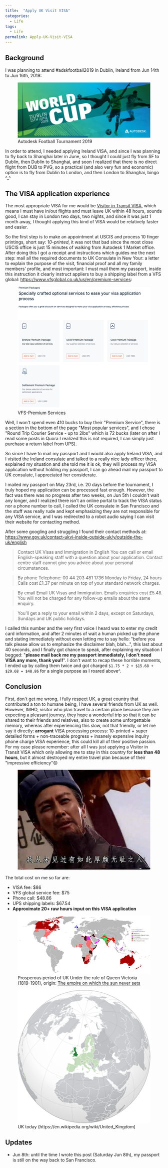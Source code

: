 ```yaml
---
title:  "Apply UK Visit VISA"
categories: 
  - Life
tags:
  - Life
permalink: Apply-UK-Visit-VISA
---
```


## Background

I was planning to attend #adskfootball2019 in Dublin, Ireland from Jun 14th to Jun 16th, 2019:
<figure>
    <a href="/assets/images/posts/2019-06-06-Apply-UK-VISA/adsk-football-2019.jpg"><img src="/assets/images/posts/2019-06-06-Apply-UK-VISA/adsk-football-2019.jpg"></a>
    <figcaption>Autodesk Football Tournament 2019</figcaption>
</figure>

In order to attend, I needed applying Ireland VISA, and since I was planning to fly back to Shanghai later in June, so I thought I could just fly from SF to Dublin, then Dublin to Shanghai, and soon I realized that there is no direct flight from DUB to PVG, so a practical (and also very fun and economic) option is to fly from Dublin to London, and then London to Shanghai, bingo ^_^

<!--more-->

## The VISA application experience

The most appropriate VISA for me would be [Visitor in Transit VISA](https://www.gov.uk/transit-visa/visitor-in-transit-visa), which means I must have in/out flights and must leave UK within 48 hours, sounds good, I can stay in London two days, two nights, and since it was just 1 month away, I thought applying this kind of VISA would be relatively faster and easier.

So the first step is to make an appointment at USCIS and process 10 finger printings, short say: *10-printed*, it was not that bad since the most close USCIS office is just 15 minutes of walking from Autodesk 1 Market office.  After doing this I got a receipt and instructions which guides me the next step: mail all the required documents to UK Consulate in New Your: a letter to explain the purpose of the visit, financial proof and all my family members' profile, and most important: I must mail them my passport, inside this instruction it clearly instruct appliers to buy a shipping label from a VFS global: https://www.vfsglobal.co.uk/us/en/premium-services:

<figure>
    <a href="/assets/images/posts/2019-06-06-Apply-UK-VISA/VFS-Premium.png"><img src="/assets/images/posts/2019-06-06-Apply-UK-VISA/VFS-Premium.png"></a>
    <figcaption>VFS-Premium Services</figcaption>
</figure>

Well, I won't spend even 410 bucks to buy their "Premium Service", there is a section in the bottom of the page "Most popular services", and I chose "Round Trip Courier Service - up to 2lbs" which is 72 bucks (later on after I read some posts in Quora I realized this is not required, I can simply just purchase a return label from UPS).

So since I have to mail my passport and I would also apply Ireland VISA, and I visited the Ireland consulate and talked to a really nice lady officer there, explained my situation and she told me it is ok, they will process my VISA application without holding my passport, I can go ahead mail my passport to UK consulate, I appreciated her considerate.

I mailed my passport on May 23rd, i.e. 20 days before the tournament, I truly hoped my application can be processed fast enough.  However, the fact was there was no progress after two weeks, on Jun 5th I couldn't wait any longer, and I realized there isn't an online portal to track the VISA status nor a phone number to call, I called the UK consulate in San Francisco and the stuff was really rude and kept emphasizing they are not responsible for any VISA service, and I was redirected to a robot audio saying I can visit their website for contacting method.

After some googling and struggling I found their contact methods at: https://www.gov.uk/contact-ukvi-inside-outside-uk/y/outside-the-uk/english
> Contact UK Visas and Immigration in English
  You can call or email English-speaking staff with a question about your application. Contact centre staff cannot give you advice about your personal circumstances.

> By phone
  Telephone: 00 44 203 481 1736
  Monday to Friday, 24 hours
  Calls cost £1.37 per minute on top of your standard network charges.

> By email
  Email UK Visas and Immigration. 
  Emails enquiries cost £5.48. You will not be charged for any follow-up emails about the same enquiry.

> You’ll get a reply to your email within 2 days, except on Saturdays, Sundays and UK public holidays.

I called this number and the very first voice I heard was to enter my credit card information, and after 2 minutes of wait a human picked up the phone and stating immediately without even letting me to say hello: "before you talk please allow us to emphasize the disclaimer blah, blah...", this last about 40 seconds, and I finally got chance to speak, after explaining my situation I begged: "**please mail back me my passport immediately, I don't need VISA any more, thank you!!**".  I don't want to recap these horrible moments, I ended up by calling them twice and got charged `$1.75 * 2 + $15.68 + $29.68 = $48.86` for a single purpose as I roared above^.

## Conclusion
First, don't get me wrong, I fully respect UK, a great country that contributed a ton to humane being, I have several friends from UK as well.  However, IMHO, visitor who plan travel to a certain place because they are expecting a pleasant journey, they hope a wonderful trip so that it can be shared to their friends and relatives, also to create some unforgettable memory, whereas after experiencing this slow, not that friendly, or let me say it directly: **arrogant** VISA processing process: 10-printed + super detailed forms + non-traceable progress + insanely expensive inquiry phone charge VISA experience, this could kill all of their positive passion.  For my case please remember: after all I was just applying a Visitor in Transit VISA which only allowing me to stay in this country for **less than 48 hours**, but it almost destroyed my entire travel plan because of their "impressive efficiency"😠

<figure>
    <a href="/assets/images/posts/2019-06-06-Apply-UK-VISA/zhuge.jpg"><img src="/assets/images/posts/2019-06-06-Apply-UK-VISA/zhuge.jpg"></a>
</figure>

The total cost on me so far are:

* VISA fee: $86
* VFS global service fee: $75
* Phone call: $48.86
* UPS shipping labels: $67.54
* **Approximate 20+ raw hours input on this VISA application**

<figure>
    <a href="/assets/images/posts/2019-06-06-Apply-UK-VISA/Anachronous_map_of_the_British_Empire.png"><img src="/assets/images/posts/2019-06-06-Apply-UK-VISA/Anachronous_map_of_the_British_Empire.png"></a>
    <figcaption>
      Prosperous period of UK Under the rule of Queen Victoria (1819-1901), origin: <a href="https://en.wikipedia.org/wiki/The_empire_on_which_the_sun_never_sets" target="_blank">The empire on which the sun never sets</a>
    </figcaption>
</figure>
<figure>
    <a href="/assets/images/posts/2019-06-06-Apply-UK-VISA/EU-United_Kingdom.png"><img src="/assets/images/posts/2019-06-06-Apply-UK-VISA/EU-United_Kingdom.png"></a>
    <figcaption>
        UK today (https://en.wikipedia.org/wiki/United_Kingdom)
    </figcaption>
</figure>

## Updates
* Jun 8th: until the time I wrote this post (Saturday Jun 8th), my passport is still on the way back to San Francisco.
